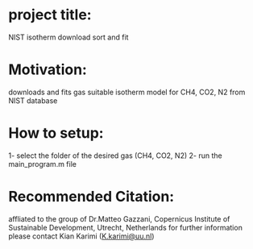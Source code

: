 # project title:
NIST isotherm download sort and fit
# Motivation:
downloads and fits gas suitable isotherm model for CH4, CO2, N2 from NIST database
# How to setup:
1- select the folder of the desired gas (CH4, CO2, N2)
2- run the main_program.m file
# Recommended Citation:
affliated to the group of Dr.Matteo Gazzani, Copernicus Institute of Sustainable Development, Utrecht, Netherlands
for further information please contact Kian Karimi (K.karimi@uu.nl)
